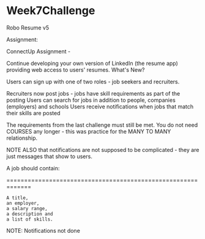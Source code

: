 # Week7Challenge
Robo Resume v5

Assignment:

ConnectUp Assignment - 

   
Continue developing your own version of LinkedIn (the resume app) providing web access to users' resumes.
What's New?

Users can sign up with one of two roles - job seekers and recruiters.

Recruiters now post jobs - jobs have skill requirements as part of the posting
Users can search for jobs in addition to people, companies (employers) and schools
Users receive notifications when jobs that match their skills are posted

The requirements from the last challenge must still be met. You do not need COURSES any longer - this was practice for the MANY TO MANY relationship.

NOTE ALSO that notifications are not supposed to be complicated - they are just messages that show to users.

 A job should contain:

=============================================================

    A title,
    an employer,
    a salary range,
    a description and
    a list of skills.


NOTE: Notifications not done
